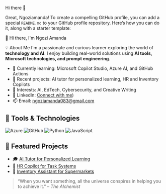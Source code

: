  Hi there 👋

Great, Ngoziamanda! To create a compelling GitHub profile, you can add a special `README.md` to your GitHub profile repository. Here’s how you can do it, along with a starter template:


👋 Hi there, I'm Ngozi Amanda

💡 About Me
I'm a passionate and curious learner exploring the world of **technology and AI**. I enjoy building real-world solutions using **AI tools, Microsoft technologies, and prompt engineering**.  

- 🌱 Currently learning: Microsoft Copilot Studio, Azure AI, and GitHub Actions  
- 🎯 Recent projects: AI tutor for personalized learning, HR and Inventory Copilots  
- 🧠 Interests: AI, EdTech, Cybersecurity, and Creative Writing  
- 🔗 LinkedIn: [Connect with me](https://www.linkedin.com/in/adiekwuo-ngozi))  
- 📫 Email: ngoziamanda083@gmail.com 

## 🔧 Tools & Technologies
![Azure](https://img.shields.io/badge/Microsoft_Azure-0089D6?style=for-the-badge&logo=microsoft-azure&logoColor=white)
![GitHub](https://img.shields.io/badge/GitHub-181717?style=for-the-badge&logo=github&logoColor=white)
![Python](https://img.shields.io/badge/Python-3776AB?style=for-the-badge&logo=python&logoColor=white)
![JavaScript](https://img.shields.io/badge/JavaScript-F7DF1E?style=for-the-badge&logo=javascript&logoColor=black)

## 📘 Featured Projects
- 🎓 [AI Tutor for Personalized Learning](#)
- 🏥 [HR Copilot for Task Systems](#)
- 🛒 [Inventory Assistant for Supermarkets](#)

> “When you want something, all the universe conspires in helping you to achieve it.” – *The Alchemist*



